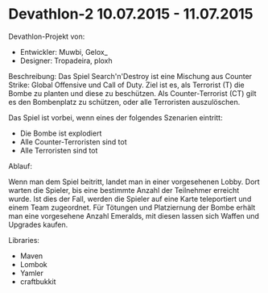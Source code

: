 # Devathlon-2 10.07.2015 - 11.07.2015

Devathlon-Projekt von:
- Entwickler: Muwbi, Gelox_
- Designer: Tropadeira, ploxh

Beschreibung:
Das Spiel Search'n'Destroy ist eine Mischung aus Counter Strike: Global Offensive und Call of Duty.
Ziel ist es, als Terrorist (T) die Bombe zu planten und diese zu beschützen.
Als Counter-Terrorist (CT) gilt es den Bombenplatz zu schützen, oder alle Terroristen auszulöschen.

Das Spiel ist vorbei, wenn eines der folgendes Szenarien eintritt:
- Die Bombe ist explodiert
- Alle Counter-Terroristen sind tot
- Alle Terroristen sind tot


Ablauf:

Wenn man dem Spiel beitritt, landet man in einer vorgesehenen Lobby.
Dort warten die Spieler, bis eine bestimmte Anzahl der Teilnehmer erreicht wurde.
Ist dies der Fall, werden die Spieler auf eine Karte teleportiert und einem Team zugeordnet.
Für Tötungen und Platziernung der Bombe erhält man eine vorgesehene Anzahl Emeralds, mit diesen
lassen sich Waffen und Upgrades kaufen.

Libraries:
- Maven
- Lombok
- Yamler
- craftbukkit

